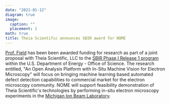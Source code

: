 ```yaml
---
date: "2021-01-12"
diagram: true
image:
  caption: ""
  placement: 1
math: true
title: Theia Scientific announces SBIR award for NOME
---
```


<a href="../../authors/kg-field">Prof. Field</a> has been been awarded funding for research as part of a joint proposal with Theia Scientific, LLC to the <a href="https://science.osti.gov/sbir/Awards">SBIR Phase I Release 1 program</a> within the U.S. Department of Energy - Office of Science. The research entitled, "An Open Analysis Platform with In-Situ Machine Vision for Electron Microscopy" will focus on bringing machine learning based automated defect detection capabilities to commercial market for the electron microscopy community. NOME will support feasibility demonstration of Theia Scientific's technologies by performing in-situ electron microscopy experiments in the <a href="https://mibl.engin.umich.edu/">Michigan Ion Beam Laboratory</a>.
